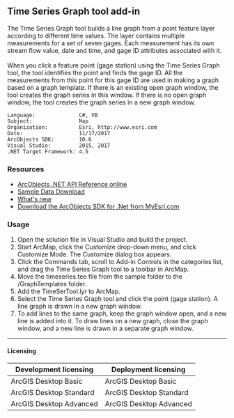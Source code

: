 ## Time Series Graph tool add-in

  <div xmlns="http://www.w3.org/1999/xhtml" xmlns:my="http://schemas.microsoft.com/office/infopath/2003/myXSD/2006-02-10T23:25:53">The Time Series Graph tool builds a line graph from a point feature layer according to different time values. The layer contains multiple measurements for a set of seven gages. Each measurement has its own stream flow value, date and time, and gage ID attributes associated with it.</div>
  <div xmlns="http://www.w3.org/1999/xhtml" xmlns:my="http://schemas.microsoft.com/office/infopath/2003/myXSD/2006-02-10T23:25:53"> </div>
  <div xmlns="http://www.w3.org/1999/xhtml" xmlns:my="http://schemas.microsoft.com/office/infopath/2003/myXSD/2006-02-10T23:25:53">When you click a feature point (gage station) using the Time Series Graph tool, the tool identifies the point and finds the gage ID. All the measurements from this point for this gage ID are used in making a graph based on a graph template. If there is an existing open graph window, the tool creates the graph series in this window. If there is no open graph window, the tool creates the graph series in a new graph window. </div>  


<!-- TODO: Fill this section below with metadata about this sample-->
```
Language:              C#, VB
Subject:               Map
Organization:          Esri, http://www.esri.com
Date:                  11/17/2017
ArcObjects SDK:        10.6
Visual Studio:         2015, 2017
.NET Target Framework: 4.5
```

### Resources

* [ArcObjects .NET API Reference online](http://desktop.arcgis.com/en/arcobjects/latest/net/webframe.htm)  
* [Sample Data Download](../../releases)  
* [What's new](http://desktop.arcgis.com/en/arcobjects/latest/net/webframe.htm#91cabc68-2271-400a-8ff9-c7fb25108546.htm)  
* [Download the ArcObjects SDK for .Net from MyEsri.com](https://my.esri.com/)  

### Usage
1. Open the solution file in Visual Studio and build the project.   
1. Start ArcMap, click the Customize drop-down menu, and click Customize Mode. The Customize dialog box appears.  
1. Click the Commands tab, scroll to Add-in Controls in the categories list, and drag the Time Series Graph tool to a toolbar in ArcMap.   
1. Move the timeseries.tee file from the sample folder to the <your ArcGIS Desktop install location>/GraphTemplates folder.  
1. Add the TimeSerTool.lyr to ArcMap.   
1. Select the Time Series Graph tool and click the point (gage station). A line graph is drawn in a new graph window.   
1. To add lines to the same graph, keep the graph window open, and a new line is added into it. To draw lines on a new graph, close the graph window, and a new line is drawn in a separate graph window.   









---------------------------------

#### Licensing  
| Development licensing | Deployment licensing | 
| ------------- | ------------- | 
| ArcGIS Desktop Basic | ArcGIS Desktop Basic |  
| ArcGIS Desktop Standard | ArcGIS Desktop Standard |  
| ArcGIS Desktop Advanced | ArcGIS Desktop Advanced |  


